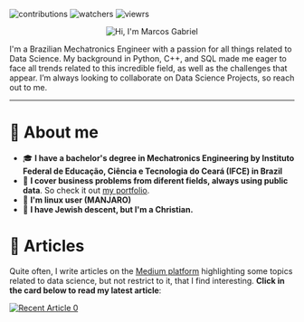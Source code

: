 ![contributions](https://badgen.net/badge/contributions/welcome/ca115a)
![watchers](https://badgen.net/github/watchers/Resmung0/Resmung0?icon=github&color=ca115a)
![viewrs](https://komarev.com/ghpvc/?username=Resmung0&color=ca115a)

<p align="center">
  <img src="https://github.com/Resmung0/Resmung0/blob/main/banner.gif" alt="Hi, I'm Marcos Gabriel">
</p>

I'm a Brazilian Mechatronics Engineer with a passion for all things related to Data Science. My background in Python, C++, and SQL made me eager to face all trends related to this incredible field, as well as the challenges that appear. I’m always looking to collaborate on Data Science Projects, so reach out to me.

---
# :mag_right: About me

* :mortar_board: **I have a bachelor's degree in Mechatronics Engineering by Instituto Federal de Educação, Ciência e Tecnologia do Ceará (IFCE) in Brazil**
* :dart: **I cover business problems from diferent fields, always using public data**. So check it out [my portfolio](datascienceportfol.io/marcosggassis).
* :penguin: **I'm linux user (MANJARO)**
* :pray: **I have Jewish descent, but I'm a Christian.**

# :scroll: Articles
Quite often, I write articles on the [Medium platform](https://medium.com/@mg.21191077) highlighting some topics related to data science, but not restrict to it, that I find interesting. **Click in the card below to read my latest article**:

<a target="_blank" href="https://github-readme-medium-recent-article.vercel.app/medium/@mg.21191077/0"><img src="https://github-readme-medium-recent-article.vercel.app/medium/@mg.21191077/0" alt="Recent Article 0">
